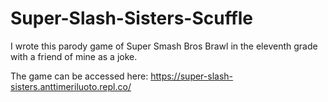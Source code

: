 # Super-Slash-Sisters-Scuffle

I wrote this parody game of Super Smash Bros Brawl in the eleventh grade with a friend of mine as a joke. 

The game can be accessed here: https://super-slash-sisters.anttimeriluoto.repl.co/ 
